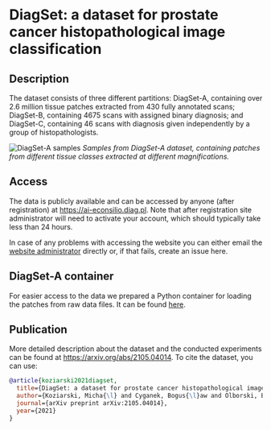 # DiagSet: a dataset for prostate cancer histopathological image classification

## Description

The dataset consists of three different partitions: DiagSet-A, containing over 2.6 million tissue patches extracted from 430 fully annotated scans; DiagSet-B, containing 4675 scans with assigned binary diagnosis; and DiagSet-C, containing 46 scans with diagnosis given independently by a group of histopathologists.

![DiagSet-A samples](samples.png)
*Samples from DiagSet-A dataset, containing patches from different tissue classes extracted at different magnifications.*

## Access

The data is publicly available and can be accessed by anyone (after registration) at <https://ai-econsilio.diag.pl>. Note that after registration site administrator will need to activate your account, which should typically take less than 24 hours.

In case of any problems with accessing the website you can either email the [website administrator](mailto:pawel.wasowicz@diag.pl) directly or, if that fails, create an issue here.

## DiagSet-A container

For easier access to the data we prepared a Python container for loading the patches from raw data files. It can be found [here](diagset-a-container).

## Publication

More detailed description about the dataset and the conducted experiments can be found at <https://arxiv.org/abs/2105.04014>. To cite the dataset, you can use:
```bibtex
@article{koziarski2021diagset,
  title={DiagSet: a dataset for prostate cancer histopathological image classification},
  author={Koziarski, Micha{\l} and Cyganek, Bogus{\l}aw and Olborski, Bogus{\l}aw and Antosz, Zbigniew and {\.Z}ydak, Marcin and Kwolek, Bogdan and W{\k{a}}sowicz, Pawe{\l} and Buka{\l}a, Andrzej and Swad{\'z}ba, Jakub and Sitkowski, Piotr},
  journal={arXiv preprint arXiv:2105.04014},
  year={2021}
}
```